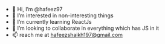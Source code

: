 - 👋 Hi, I’m @hafeez97
- 👀 I’m interested in non-interesting things
- 🌱 I’m currently learning ReactJs
- 💞️ I’m looking to collaborate in everything which has JS in it
- 📫 reach me at hafeezshaikh197@gmail.com

<!---
hafeez97/hafeez97 is a ✨ special ✨ repository because its `README.md` (this file) appears on your GitHub profile.
You can click the Preview link to take a look at your changes.
--->
